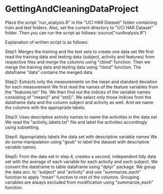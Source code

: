 GettingAndCleaningDataProject
=============================
Place the script "run_analysis.R" in the "UCI HAR Dataset" folder containing train and 
test folders. Also, set the current directory to "UCI HAR Dataset" folder.
Then you can run the script as follows:
source("runAnalysis.R")


Explanation of written script is as follows:

Step1: Merges the training and the test sets to create one data set
We first read the training data and testing data (subject, activity and 
features) from respective files and merge the columns using "cbind" function.
Then we merge the training data and testing data using "rbind" function.
The dataframe "data" contains the merged data.

Step2: Extracts only the measurements on the mean and standard deviation for 
each measurement
We first read the names of the feature variables from the "features.txt" file.
We then find out the indices of the variable names consisting of "mean()" and 
"std()". 
We select only those indices from the dataframe data and the column subject and 
activity as well.
And we name the columns with the appropraite labels.

Step3: Uses descriptive activity names to name the activities in the data set
We read the "activity_labels.txt" file and label the activities accordingly 
using subsetting.

Step4: Appropriately labels the data set with descriptive variable names
We do some manipulation using "gsub" to label the dataset with descriptive 
variable names.

Step5: From the data set in step 4, creates a second, independent tidy data 
set with the average of each variable for each activity and each subject.
We convert the dataframe to table dataframe using "dplyr" package.
We group the data acc. to "subject" and "activity" and use "summarize_each" 
function to apply "mean" function to rest of the columns. Grouping variables 
are always excluded from modification using "summarize_each" function.


